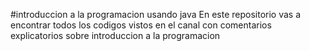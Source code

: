 #introduccion a la programacion usando java
En este repositorio vas a encontrar todos los codigos vistos en el canal con comentarios explicatorios sobre introduccion a la programacion